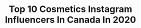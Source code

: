 ---
title: Top 10 Cosmetics Instagram Influencers In Canada In 2020
description: >-
  Find top cosmetics Instagram influencers in Canada in 2020. Most popular hashtags: #makeup #beauty #anastasiabeverlyhills #maccosmetics.
platform: Instagram
profiles:
  - username: "shanzeyl"
    fullname: >-
      Shanzey Amin
    location: "Canada"
    followers: 4416
    engagement: 1039
    commentsToLikes: 0.133660
    id: ck6014byzeta20i14aomerlpt
    verified: false
    hashtags: "#anastasiabeverlyhills, #sephoracanada, #pride, #anastasiabrows"
  - username: "starrlygladue"
    fullname: >-
      Starrly Gladue
    location: "Canada"
    followers: 50186
    engagement: 160
    commentsToLikes: 0.043318
    id: ck5zmvri0nb1j0i142b8vpaje
    verified: false
    hashtags: "#minicontroversypalette"
  - username: "milanijoymakeup"
    fullname: >-
      MAKEUP ARTIST & EDUCATOR
    location: "Canada"
    followers: 219443
    engagement: 113
    commentsToLikes: 0.024242
    id: ck15pik8iy29h0i1902dfst0j
    verified: false
    hashtags: "#milanijoycosmetics, #bridesmaids, #dress, #beforeandafter"
  - username: "beautywithco"
    fullname: >-
      🇨🇦 BROW ARTIST | Crystal Khuu
    location: "Canada"
    followers: 5097
    engagement: 441
    commentsToLikes: 0.188091
    id: ck8tcxayg11ez0j7881uqinti
    verified: false
    hashtags: "#pmuartists, #microbladed, #yyceyebrows, #browartist"
  - username: "linda_mua"
    fullname: >-
      Linda Tran
    location: "Canada"
    followers: 42261
    engagement: 175
    commentsToLikes: 0.040438
    id: ck5q0a40t4zyi0i11byerc21r
    verified: false
    hashtags: "#winterwonderland, #snowmobile, #2020, #makeupgiveaway"
  - username: "this_is_forty_"
    fullname: >-
      Terah  🇨🇦
    location: "Canada"
    followers: 44251
    engagement: 391
    commentsToLikes: 0.030297
    id: ck0w6ha6f8k4a0i191beb5hbe
    verified: false
    hashtags: "#revlon, #drugstorebeauty, #toofacedpeachesandcream, #narslaguna"
  - username: "shannonmannofficial"
    fullname: >-
      MAKEUP | HAIR | EDUCATOR
    location: "Canada"
    followers: 39818
    engagement: 183
    commentsToLikes: 0.021576
    id: ck6tt1iaz820u0j71iosjgq56
    verified: false
    hashtags: "#quarantine, #pickmeupbundle, #surreybakery, #bighair"
  - username: "tianacosmetics"
    fullname: >-
      Tiana 🥂
    location: "Canada"
    followers: 144611
    engagement: 154
    commentsToLikes: 0.009379
    id: ck5c6eofl5a890i1181muyaaz
    verified: true
    hashtags: "#newyearseve, #puppy, #vancouverblogger, #benefitcosmetics"
  - username: "sinasalehi_pix"
    fullname: >-
      عکاس
    location: "Canada"
    followers: 5068
    engagement: 1882
    commentsToLikes: 0.075979
    id: ck6u022tmd6y00j71vkzsi0mb
    verified: false
    hashtags: "#photoshop, #expersionism, #dailyfashionlooks, #lipstic"
  - username: "_giagiudice"
    fullname: >-
      Gia Giudice
    location: "Canada"
    followers: 645487
    engagement: 1095
    commentsToLikes: 0.017905
    id: ck0tutwe38n6f0i19t7xri9fx
    verified: true
    hashtags: "#beauty, #hsn, #bellabrow, #linkinbio"
---